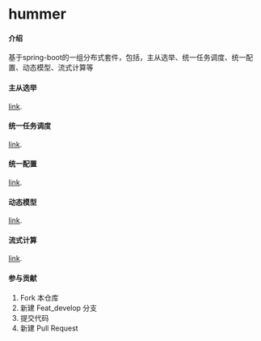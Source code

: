 # hummer

#### 介绍
基于spring-boot的一组分布式套件，包括，主从选举、统一任务调度、统一配置、动态模型、流式计算等

#### 主从选举
[link](./hummer-cluster/readme.md). 
#### 统一任务调度
[link](./hummer-task/readme.md). 
#### 统一配置
[link](./hummer-config/readme.md). 
#### 动态模型
[link](./hummer-dynamodel/readme.md). 
#### 流式计算
[link](./hummer-stream/readme.md). 

#### 参与贡献

1.  Fork 本仓库
2.  新建 Feat_develop 分支
3.  提交代码
4.  新建 Pull Request
